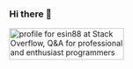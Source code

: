 ### Hi there 👋

<!--
**oxeg/oxeg** is a ✨ _special_ ✨ repository because its `README.md` (this file) appears on your GitHub profile.

Here are some ideas to get you started:

- 🔭 I’m currently working on ...
- 🌱 I’m currently learning ...
- 👯 I’m looking to collaborate on ...
- 🤔 I’m looking for help with ...
- 💬 Ask me about ...
- 📫 How to reach me: ...
- 😄 Pronouns: ...
- ⚡ Fun fact: ...
-->

<a href="https://stackoverflow.com/users/1553934/esin88"><img src="https://stackoverflow.com/users/flair/1553934.png?theme=dark" width="208" height="58" alt="profile for esin88 at Stack Overflow, Q&amp;A for professional and enthusiast programmers" title="profile for esin88 at Stack Overflow, Q&amp;A for professional and enthusiast programmers"></a>
